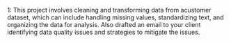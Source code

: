 1: This project involves cleaning and transforming data from acustomer dataset, which can include handling missing values, standardizing text, and organizing the data for analysis. Also drafted an email to your client identifying data quality issues and strategies to mitigate the issues.
